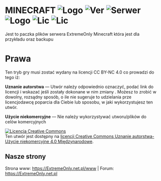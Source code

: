 # MINECRAFT ![Logo](https://img.shields.io/discord/708763412670447694?color=blue&label=Discord&logo=Discord) ![Ver](https://img.shields.io/github/v/release/ExtremeOnly/MC?color=darkgreen&label=Ver&logo=Github) ![Serwer](https://img.shields.io/uptimerobot/status/m783941685-9cf0d370ad4beaa5bb4bb1a9?logo=microsoft&logoColor=blue) <img src="https://img.shields.io/static/v1?label=EN&message=Readme&color=blue?style=flat&logo=github" alt="Logo" data-canonical-src="https://github.com/ExtremeOnly/MC/blob/master/README.en.md" style="max-width:100%;"> <img src="https://badgen.net/badge/EN/License/blue?icon=github" alt="Lic" data-canonical-src="https://github.com/ExtremeOnly/MC/blob/master/LICENSE-EN" style="max-width:100%;"> <img src="https://badgen.net/badge/PL/Licencja/blue?icon=github" alt="Lic" data-canonical-src="https://github.com/ExtremeOnly/MC/blob/master/LICENSE-PL" style="max-width:100%;">
Jest to paczka plików serwera ExtremeOnly Minecraft która jest dla przykładu oraz backupu

# Prawa
Ten tryb gry musi zostać wydany na licencji CC BY-NC 4.0 co prowadzi do tego iż: 

**Uznanie autorstwa** — Utwór należy odpowiednio oznaczyć, podać link do licencji i wskazać jeśli zostały dokonane w nim zmiany . Możesz to zrobić w dowolny, rozsądny sposób, o ile nie sugeruje to udzielania prze licencjodawcę poparcia dla Ciebie lub sposobu, w jaki wykorzystujesz ten utwór.

**Użycie niekomercyjne** — Nie należy wykorzystywać utworu/plików do celów komercyjnych

<a rel="license" href="http://creativecommons.org/licenses/by-nc/4.0/"><img alt="Licencja Creative Commons" style="border-width:0" src="https://i.creativecommons.org/l/by-nc/4.0/88x31.png" /></a><br />Ten utwór jest dostępny na <a rel="license" href="http://creativecommons.org/licenses/by-nc/4.0/">licencji Creative Commons Uznanie autorstwa-Użycie niekomercyjne 4.0 Międzynarodowe</a>.

## Nasze strony

Strona www: https://ExtremeOnly.net.pl/www |
Forum: https://ExtremeOnly.net.pl

